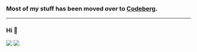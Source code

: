 ### Most of my stuff has been moved over to [Codeberg](https://codeberg.org/jonasjelonek).
---

### Hi 👋

<!--
[![Jonas' GitHub stats-Dark](https://github-readme-stats.vercel.app/api?username=jonasjelonek&show_icons=true&theme=tokyonight#gh-dark-mode-only)](https://github.com/anuraghazra/github-readme-stats#gh-dark-mode-only) 
[![Jonas' GitHub stats-Dark](https://github-readme-stats.vercel.app/api?username=jonasjelonek&show_icons=true&theme=default#gh-light-mode-only)](https://github.com/anuraghazra/github-readme-stats#gh-light-mode-only)
[![Top Langs-Dark](https://github-readme-stats.vercel.app/api/top-langs/?username=jonasjelonek&theme=tokyonight&layout=compact#gh-dark-mode-only)](https://github.com/anuraghazra/github-readme-stats#gh-dark-mode-only)
[![Top Langs-Light](https://github-readme-stats.vercel.app/api/top-langs/?username=jonasjelonek&theme=default&layout=compact#gh-light-mode-only)](https://github.com/anuraghazra/github-readme-stats#gh-light-mode-only)
-->

<picture>
  <source
    srcset="https://github-readme-stats-dun-five-93.vercel.app/api?username=jonasjelonek&show_icons=true&theme=tokyonight"
    media="(prefers-color-scheme: dark)"
  />
  <source
    srcset="https://github-readme-stats-dun-five-93.vercel.app/api?username=jonasjelonek&show_icons=true"
    media="(prefers-color-scheme: light), (prefers-color-scheme: no-preference)"
  />
  <img src="https://github-readme-stats-dun-five-93.vercel.app/api?username=jonasjelonek&show_icons=true" />
</picture>
<picture>
  <source
    srcset="https://github-readme-stats-dun-five-93.vercel.app/api/top-langs/?username=jonasjelonek&theme=tokyonight&layout=compact"
    media="(prefers-color-scheme: dark)"
  />
  <source
    srcset="https://github-readme-stats-dun-five-93.vercel.app/api/top-langs/?username=jonasjelonek&theme=default&layout=compact"
    media="(prefers-color-scheme: light), (prefers-color-scheme: no-preference)"
  />
  <img src="https://github-readme-stats-dun-five-93.vercel.app/api/top-langs/?username=jonasjelonek&show_icons=true" />
</picture>

<!--
**jonasjelonek/jonasjelonek** is a ✨ _special_ ✨ repository because its `README.md` (this file) appears on your GitHub profile.

Here are some ideas to get you started:

- 🔭 I’m currently working on ...
- 🌱 I’m currently learning ...
- 👯 I’m looking to collaborate on ...
- 🤔 I’m looking for help with ...
- 💬 Ask me about ...
- 📫 How to reach me: ...
- 😄 Pronouns: ...
- ⚡ Fun fact: ...
-->
